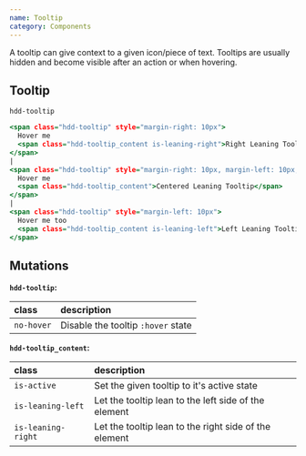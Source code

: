 ```yaml
---
name: Tooltip
category: Components
---
```


A tooltip can give context to a given icon/piece of text. Tooltips are usually hidden and become visible after an action or when hovering.

## Tooltip
`hdd-tooltip`

```tooltip.html
<span class="hdd-tooltip" style="margin-right: 10px">
  Hover me
  <span class="hdd-tooltip_content is-leaning-right">Right Leaning Tooltip</span>
</span>
|
<span class="hdd-tooltip" style="margin-right: 10px, margin-left: 10px;">
  Hover me
  <span class="hdd-tooltip_content">Centered Leaning Tooltip</span>
</span>
|
<span class="hdd-tooltip" style="margin-left: 10px">
  Hover me too
  <span class="hdd-tooltip_content is-leaning-left">Left Leaning Tooltip</span>
</span>

```

## Mutations
**`hdd-tooltip`:**

| class | description|
| :--- | :--- |
| `no-hover` | Disable the tooltip `:hover` state |

**`hdd-tooltip_content`:**

| class | description|
| :--- | :--- |
| `is-active` | Set the given tooltip to it's active state |
| `is-leaning-left` | Let the tooltip lean to the left side of the element |
| `is-leaning-right` | Let the tooltip lean to the right side of the element |